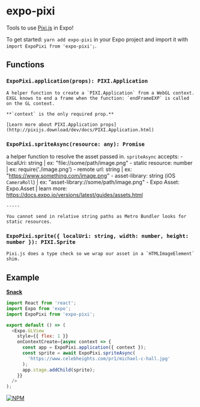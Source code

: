 # expo-pixi

Tools to use [Pixi.js](http://www.pixijs.com/) in Expo!

To get started: `yarn add expo-pixi` in your Expo project and import it with
`import ExpoPixi from 'expo-pixi';`.

## Functions


### `ExpoPixi.application(props): PIXI.Application`
    
    A helper function to create a `PIXI.Application` from a WebGL context.
    EXGL knows to end a frame when the function: `endFrameEXP` is called on the GL context.

    **`context` is the only required prop.**

    [Learn more about PIXI.Application props](http://pixijs.download/dev/docs/PIXI.Application.html)


### `ExpoPixi.spriteAsync(resource: any): Promise`

   a helper function to resolve the asset passed in.
    `spriteAsync` accepts: 
    - localUri: string | ex: "file://some/path/image.png"
    - static resource: number | ex: require('./image.png')
    - remote url: string | ex: "https://www.something.com/image.png"
    - asset-library: string (iOS `CameraRoll`) | ex: "asset-library://some/path/image.png"
    - Expo Asset: Expo.Asset | learn more: https://docs.expo.io/versions/latest/guides/assets.html

    -----

    You cannot send in relative string paths as Metro Bundler looks for static resources.

### `ExpoPixi.sprite({ localUri: string, width: number, height: number }): PIXI.Sprite`

    Pixi.js does a type check so we wrap our asset in a `HTMLImageElement` shim.

## Example

**[Snack](https://snack.expo.io/@bacon/base-pixi.js)**

```js
import React from 'react';
import Expo from 'expo';
import ExpoPixi from 'expo-pixi';

export default () => (
  <Expo.GLView
    style={{ flex: 1 }}
    onContextCreate={async context => {
      const app = ExpoPixi.application({ context });
      const sprite = await ExpoPixi.spriteAsync(
        'https://www.celebheights.com/pr1/michael-c-hall.jpg'
      );
      app.stage.addChild(sprite);
    }}
  />
);
````

[![NPM](https://nodei.co/npm/expo-pixi.png)](https://nodei.co/npm/expo-pixi/)